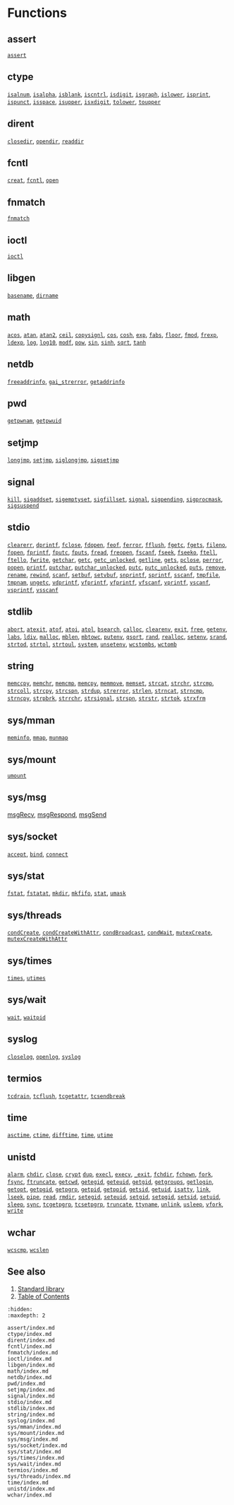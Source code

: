 # Functions

## assert

[`assert`](assert/assert.part-impl.md) <!-- updated -->

## ctype

[`isalnum`](ctype/isalnum.part-impl.md), <!-- updated -->
[`isalpha`](ctype/isalpha.part-impl.md), <!-- updated -->
[`isblank`](ctype/isblank.part-impl.md), <!-- updated -->
[`iscntrl`](ctype/iscntrl.part-impl.md), <!-- updated -->
[`isdigit`](ctype/isdigit.part-impl.md), <!-- updated -->
[`isgraph`](ctype/isgraph.part-impl.md), <!-- updated -->
[`islower`](ctype/islower.part-impl.md), <!-- updated -->
[`isprint`](ctype/isprint.part-impl.md), <!-- updated -->
[`ispunct`](ctype/ispunct.part-impl.md), <!-- updated -->
[`isspace`](ctype/isspace.part-impl.md), <!-- updated -->
[`isupper`](ctype/isupper.part-impl.md), <!-- updated -->
[`isxdigit`](ctype/isxdigit.part-impl.md), <!-- updated -->
[`tolower`](ctype/tolower.part-impl.md), <!-- updated -->
[`toupper`](ctype/toupper.part-impl.md) <!-- updated -->

## dirent

[`closedir`](dirent/closedir.part-impl.md), <!-- updated -->
[`opendir`](dirent/opendir.part-impl.md), <!-- updated -->
[`readdir`](dirent/readdir.part-impl.md) <!-- updated -->

## fcntl

[`creat`](fcntl/creat.part-impl.md), <!-- updated -->
[`fcntl`](fcntl/fcntl.part-impl.md), <!-- updated -->
[`open`](fcntl/open.part-impl.md) <!-- updated -->

## fnmatch

[`fnmatch`](fnmatch/fnmatch.part-impl.md) <!-- updated -->

## ioctl

[`ioctl`](ioctl/ioctl.part-impl.md) <!-- updated -->

## libgen

[`basename`](libgen/basename.full-impl.md), <!-- updated -->
[`dirname`](libgen/dirname.part-impl.md) <!-- updated -->

## math

[`acos`](math/acos.part-impl.md), <!-- updated -->
[`atan`](math/atan.part-impl.md), <!-- updated -->
[`atan2`](math/atan2.part-impl.md), <!-- updated -->
[`ceil`](math/ceil.part-impl.md), <!-- updated -->
[`copysignl`](math/copysignl.part-impl.md), <!-- updated -->
[`cos`](math/cos.part-impl.md), <!-- updated -->
[`cosh`](math/cosh.part-impl.md), <!-- updated -->
[`exp`](math/exp.part-impl.md), <!-- updated -->
[`fabs`](math/fabs.part-impl.md), <!-- updated -->
[`floor`](math/floor.part-impl.md), <!-- updated -->
[`fmod`](math/fmod.part-impl.md), <!-- updated -->
[`frexp`](math/frexp.part-impl.md), <!-- updated -->
[`ldexp`](math/ldexp.part-impl.md), <!-- updated -->
[`log`](math/log.part-impl.md), <!-- updated -->
[`log10`](math/log10.part-impl.md), <!-- updated -->
[`modf`](math/modf.part-impl.md), <!-- updated -->
[`pow`](math/pow.part-impl.md), <!-- updated -->
[`sin`](math/sin.full-impl.md), <!-- updated -->
[`sinh`](math/sinh.part-impl.md), <!-- updated -->
[`sqrt`](math/sqrt.part-impl.md), <!-- updated -->
[`tanh`](math/tanh.part-impl.md) <!-- updated -->

## netdb

[`freeaddrinfo`](netdb/freeaddrinfo.part-impl.md), <!-- updated -->
[`gai_strerror`](netdb/gai_strerror.part-impl.md), <!-- updated -->
[`getaddrinfo`](netdb/getaddrinfo.part-impl.md) <!-- updated -->

## pwd

[`getpwnam`](pwd/getpwnam.part-impl.md), <!-- updated -->
[`getpwuid`](pwd/getpwuid.part-impl.md) <!-- updated -->

## setjmp

[`longjmp`](setjmp/longjmp.part-impl.md), <!-- updated -->
[`setjmp`](setjmp/setjmp.part-impl.md), <!-- updated -->
[`siglongjmp`](setjmp/siglongjmp.part-impl.md), <!-- updated -->
[`sigsetjmp`](setjmp/sigsetjmp.part-impl.md) <!-- updated -->

## signal

[`kill`](signal/kill.part-impl.md), <!-- updated -->
[`sigaddset`](signal/sigaddset.part-impl.md), <!-- updated -->
[`sigemptyset`](signal/sigemptyset.part-impl.md), <!-- updated -->
[`sigfillset`](signal/sigfillset.part-impl.md), <!-- updated -->
[`signal`](signal/signal.part-impl.md), <!-- updated -->
[`sigpending`](signal/sigpending.part-impl.md), <!-- updated -->
[`sigprocmask`](signal/sigprocmask.part-impl.md), <!-- updated -->
[`sigsuspend`](signal/sigsuspend.part-impl.md) <!-- updated -->

## stdio

[`clearerr`](stdio/clearerr.part-impl.md), <!-- updated -->
[`dprintf`](stdio/printf.part-impl.md), <!-- updated -->
[`fclose`](stdio/fclose.part-impl.md), <!-- updated -->
[`fdopen`](stdio/fdopen.part-impl.md), <!-- updated -->
[`feof`](stdio/feof.full-impl.md), <!-- updated -->
[`ferror`](stdio/ferror.full-impl.md), <!-- updated -->
[`fflush`](stdio/fflush.part-impl.md), <!-- updated -->
[`fgetc`](stdio/fgetc.part-impl.md), <!-- updated -->
[`fgets`](stdio/fgets.part-impl.md), <!-- updated -->
[`fileno`](stdio/fileno.part-impl.md), <!-- updated -->
[`fopen`](stdio/fopen.part-impl.md), <!-- updated -->
[`fprintf`](stdio/fprintf.part-impl.md), <!-- updated -->
[`fputc`](stdio/fputc.part-impl.md), <!-- updated -->
[`fputs`](stdio/fputs.part-impl.md), <!-- updated -->
[`fread`](stdio/fread.part-impl.md), <!-- updated -->
[`freopen`](stdio/freopen.part-impl.md), <!-- updated -->
[`fscanf`](stdio/fscanf.part-impl.md), <!-- updated -->
[`fseek`](stdio/fseek.part-impl.md), <!-- updated -->
[`fseeko`](stdio/fseek.part-impl.md), <!-- updated -->
[`ftell`](stdio/ftell.part-impl.md), <!-- updated -->
[`ftello`](stdio/ftell.part-impl.md), <!-- updated -->
[`fwrite`](stdio/fwrite.part-impl.md), <!-- updated -->
[`getchar`](stdio/getchar.full-impl.md), <!-- updated -->
[`getc`](stdio/getc.part-impl.md), <!-- updated -->
[`getc_unlocked`](stdio/getc_unlocked.part-impl.md), <!-- updated -->
[`getline`](stdio/getline.part-impl.md), <!-- updated -->
[`gets`](stdio/gets.part-impl.md), <!-- updated -->
[`pclose`](stdio/pclose.part-impl.md), <!-- updated -->
[`perror`](stdio/perror.part-impl.md), <!-- updated -->
[`popen`](stdio/popen.part-impl.md), <!-- updated -->
[`printf`](stdio/printf.part-impl.md), <!-- updated -->
[`putchar`](stdio/putchar.part-impl.md), <!-- updated -->
[`putchar_unlocked`](stdio/putchar_unlocked.part-impl.md), <!-- updated -->
[`putc`](stdio/putc.part-impl.md), <!-- updated -->
[`putc_unlocked`](stdio/getc_unlocked.part-impl.md), <!-- updated -->
[`puts`](stdio/puts.part-impl.md), <!-- updated -->
[`remove`](stdio/remove.part-impl.md), <!-- updated -->
[`rename`](stdio/rename.part-impl.md), <!-- updated -->
[`rewind`](stdio/rewind.part-impl.md), <!-- updated -->
[`scanf`](stdio/scanf.part-impl.md), <!-- updated -->
[`setbuf`](stdio/setbuf.part-impl.md), <!-- updated -->
[`setvbuf`](stdio/setvbuf.part-impl.md), <!-- updated -->
[`snprintf`](stdio/printf.part-impl.md), <!-- updated -->
[`sprintf`](stdio/printf.part-impl.md), <!-- updated -->
[`sscanf`](stdio/sscanf.part-impl.md), <!-- updated -->
[`tmpfile`](stdio/tmpfile.part-impl.md), <!-- updated -->
[`tmpnam`](stdio/tmpnam.part-impl.md), <!-- updated -->
[`ungetc`](stdio/ungetc.part-impl.md), <!-- updated -->
[`vdprintf`](stdio/vprintf.part-impl.md), <!-- updated -->
[`vfprintf`](stdio/vprintf.part-impl.md), <!-- updated -->
[`vfprintf`](stdio/vprintf.part-impl.md), <!-- updated -->
[`vfscanf`](stdio/vscanf.part-impl.md), <!-- updated -->
[`vprintf`](stdio/vprintf.part-impl.md), <!-- updated -->
[`vscanf`](stdio/vscanf.part-impl.md), <!-- updated -->
[`vsprintf`](stdio/vprintf.part-impl.md), <!-- updated -->
[`vsscanf`](stdio/vscanf.part-impl.md) <!-- updated -->

## stdlib

[`abort`](stdlib/abort.part-impl.md), <!-- updated -->
[`atexit`](stdlib/atexit.part-impl.md), <!-- updated -->
[`atof`](stdlib/atof.part-impl.md), <!-- updated -->
[`atoi`](stdlib/atoi.part-impl.md), <!-- updated -->
[`atol`](stdlib/atol.part-impl.md), <!-- updated -->
[`bsearch`](stdlib/bsearch.full-impl.md), <!-- updated -->
[`calloc`](stdlib/calloc.part-impl.md), <!-- updated -->
[`clearenv`](stdlib/clearenv.part-impl.md), <!-- updated -->
[`exit`](stdlib/exit.part-impl.md), <!-- updated -->
[`free`](stdlib/free.part-impl.md), <!-- updated -->
[`getenv`](stdlib/getenv.part-impl.md), <!-- updated -->
[`labs`](stdlib/labs.part-impl.md), <!-- updated -->
[`ldiv`](stdlib/ldiv.part-impl.md), <!-- updated -->
[`malloc`](stdlib/malloc.part-impl.md), <!-- updated -->
[`mblen`](stdlib/mblen.part-impl.md), <!-- updated -->
[`mbtowc`](stdlib/mbtowc.part-impl.md), <!-- updated -->
[`putenv`](stdlib/putenv.part-impl.md), <!-- updated -->
[`qsort`](stdlib/qsort.part-impl.md), <!-- updated -->
[`rand`](stdlib/rand.part-impl.md), <!-- updated -->
[`realloc`](stdlib/realloc.part-impl.md), <!-- updated -->
[`setenv`](stdlib/setenv.part-impl.md), <!-- updated -->
[`srand`](stdlib/rand.part-impl.md), <!-- updated -->
[`strtod`](stdlib/strtod.part-impl.md), <!-- updated -->
[`strtol`](stdlib/strtol.part-impl.md), <!-- updated -->
[`strtoul`](stdlib/strtoul.part-impl.md), <!-- updated -->
[`system`](stdlib/system.part-impl.md), <!-- updated -->
[`unsetenv`](stdlib/unsetenv.part-impl.md), <!-- updated -->
[`wcstombs`](stdlib/wcstombs.non-impl.md), <!-- updated -->
[`wctomb`](stdlib/wctomb.non-impl.md) <!-- updated -->

## string

[`memccpy`](string/memccpy.not-impl.md), <!-- updated -->
[`memchr`](string/memchr.part-impl.md), <!-- updated -->
[`memcmp`](string/memcmp.part-impl.md), <!-- updated -->
[`memcpy`](string/memcpy.part-impl.md), <!-- updated -->
[`memmove`](string/memmove.part-impl.md), <!-- updated -->
[`memset`](string/memset.part-impl.md), <!-- updated -->
[`strcat`](string/strcat.part-impl.md), <!-- updated -->
[`strchr`](string/strchr.part-impl.md), <!-- updated -->
[`strcmp`](string/strcmp.part-impl.md), <!-- updated -->
[`strcoll`](string/strcoll.part-impl.md), <!-- updated -->
[`strcpy`](string/strcpy.part-impl.md), <!-- updated -->
[`strcspn`](string/strcspn.part-impl.md), <!-- updated -->
[`strdup`](string/strdup.part-impl.md), <!-- updated -->
[`strerror`](string/strerror.part-impl.md), <!-- updated -->
[`strlen`](string/strlen.part-impl.md), <!-- updated -->
[`strncat`](string/strncat.part-impl.md), <!-- updated -->
[`strncmp`](string/strncmp.part-impl.md), <!-- updated -->
[`strncpy`](string/strncpy.part-impl.md), <!-- updated -->
[`strpbrk`](string/strpbrk.part-impl.md), <!-- updated -->
[`strrchr`](string/strrchr.part-impl.md), <!-- updated -->
[`strsignal`](string/strsignal.part-impl.md), <!-- updated -->
[`strspn`](string/strspn.part-impl.md), <!-- updated -->
[`strstr`](string/strstr.part-impl.md), <!-- updated -->
[`strtok`](string/strtok.part-impl.md), <!-- updated -->
[`strxfrm`](string/strxfrm.part-impl.md) <!-- updated -->

## sys/mman

[`meminfo`](sys/mman/meminfo.full-impl.md), <!-- updated -->
[`mmap`](sys/mman/mmap.part-impl.md), <!-- updated -->
[`munmap`](sys/mman/munmap.part-impl.md) <!-- updated -->

## sys/mount

[`umount`](sys/mount/umount.phrtos.md) <!-- updated -->

## sys/msg

[msgRecv](sys/msg/msgrecv.phrtos.md), <!-- updated -->
[msgRespond](sys/msg/msgrespond.phrtos.md), <!-- updated -->
[msgSend](sys/msg/msgsend.phrtos.md) <!-- updated -->

## sys/socket

[`accept`](sys/socket/accept.part-impl.md), <!-- updated -->
[`bind`](sys/socket/bind.part-impl.md), <!-- updated -->
[`connect`](sys/socket/connect.part-impl.md) <!-- updated -->

## sys/stat

[`fstat`](sys/stat/fstat.part-impl.md), <!-- updated -->
[`fstatat`](sys/stat/fstatat.part-impl.md), <!-- updated -->
[`mkdir`](sys/stat/mkdir.part-impl.md), <!-- updated -->
[`mkfifo`](sys/stat/mkfifo.part-impl.md), <!-- updated -->
[`stat`](sys/stat/stat.part-impl.md), <!-- updated -->
[`umask`](sys/stat/umask.part-impl.md) <!-- updated -->

## sys/threads

[`condCreate`](sys/threads/condCreate.phrtos.md),
[`condCreateWithAttr`](sys/threads/condCreateWithAttr.phrtos.md),
[`condBroadcast`](sys/threads/condSignal.phrtos.md),
[`condWait`](sys/threads/condWait.phrtos.md),
[`mutexCreate`](sys/threads/mutexCreate.phrtos.md),
[`mutexCreateWithAttr`](sys/threads/mutexCreateWithAttr.phrtos.md)

## sys/times

[`times`](sys/times/times.part-impl.md), <!-- updated -->
[`utimes`](sys/times/utimes.part-impl.md) <!-- updated -->

## sys/wait

[`wait`](sys/wait/waitpid.part-impl.md), <!-- updated -->
[`waitpid`](sys/wait/waitpid.part-impl.md) <!-- updated -->

## syslog

[`closelog`](syslog/closelog.full-impl.md), <!-- updated -->
[`openlog`](syslog/openlog.part-impl.md), <!-- updated -->
[`syslog`](syslog/syslog.full-impl.md) <!-- updated -->

## termios

[`tcdrain`](termios/tcdrain.part-impl.md), <!-- updated -->
[`tcflush`](termios/tcflush.part-impl.md), <!-- updated -->
[`tcgetattr`](termios/tcgetattr.part-impl.md), <!-- updated -->
[`tcsendbreak`](termios/tcsendbreak.part-impl.md) <!-- updated -->

## time

[`asctime`](time/asctime.part-impl.md), <!-- updated -->
[`ctime`](time/ctime.full-impl.md), <!-- updated -->
[`difftime`](time/difftime.part-impl.md), <!-- updated -->
[`time`](time/time.part-impl.md), <!-- updated -->
[`utime`](time/utime.part-impl.md) <!-- updated -->

## unistd

[`alarm`](unistd/alarm.part-impl.md), <!-- updated -->
[`chdir`](unistd/chdir.part-impl.md), <!-- updated -->
[`close`](unistd/close.part-impl.md), <!-- updated -->
[`crypt`](unistd/crypt.part-impl.md) <!-- updated -->
[`dup`](unistd/dup.part-impl.md), <!-- updated -->
[`execl`](unistd/execl.part-impl.md), <!-- updated -->
[`execv`](unistd/execl.part-impl.md), <!-- updated -->
[`_exit`](unistd/_exit.part-impl.md), <!-- updated -->
[`fchdir`](unistd/fchdir.not-impl.md), <!-- updated -->
[`fchown`](unistd/fchown.not-impl.md), <!-- updated -->
[`fork`](unistd/fork.part-impl.md), <!-- updated -->
[`fsync`](unistd/fsync.not-impl.md), <!-- updated -->
[`ftruncate`](unistd/ftruncate.part-impl.md), <!-- updated -->
[`getcwd`](unistd/getcwd.part-impl.md), <!-- updated -->
[`getegid`](unistd/getegid.full-impl.md), <!-- updated -->
[`geteuid`](unistd/geteuid.not-impl.md), <!-- updated -->
[`getgid`](unistd/getgid.not-impl.md), <!-- updated -->
[`getgroups`](unistd/getgroups.not-impl.md), <!-- updated -->
[`getlogin`](unistd/getlogin.not-impl.md), <!-- updated -->
[`getopt`](unistd/getopt.part-impl.md), <!-- updated -->
[`getpgid`](unistd/getpgid.part-impl.md), <!-- updated -->
[`getpgrp`](unistd/getpgrp.part-impl.md), <!-- updated -->
[`getpid`](unistd/getpid.part-impl.md), <!-- updated -->
[`getppid`](unistd/getppid.part-impl.md), <!-- updated -->
[`getsid`](unistd/getsid.part-impl.md), <!-- updated -->
[`getuid`](unistd/getuid.part-impl.md), <!-- updated -->
[`isatty`](unistd/isatty.part-impl.md), <!-- updated -->
[`link`](unistd/link.part-impl.md), <!-- updated -->
[`lseek`](unistd/lseek.part-impl.md), <!-- updated -->
[`pipe`](unistd/pipe.part-impl.md), <!-- updated -->
[`read`](unistd/read.part-impl.md), <!-- updated -->
[`rmdir`](unistd/rmdir.part-impl.md), <!-- updated -->
[`setegid`](unistd/setegid.not-impl.md), <!-- updated -->
[`seteuid`](unistd/seteuid.not-impl.md), <!-- updated -->
[`setgid`](unistd/setgid.not-impl.md), <!-- updated -->
[`setpgid`](unistd/setpgid.part-impl.md), <!-- updated -->
[`setsid`](unistd/setsid.part-impl.md), <!-- updated -->
[`setuid`](unistd/setuid.not-impl.md), <!-- updated -->
[`sleep`](unistd/sleep.part-impl.md), <!-- updated -->
[`sync`](unistd/sync.not-impl.md), <!-- updated -->
[`tcgetpgrp`](unistd/tcgetpgrp.part-impl.md), <!-- updated -->
[`tcsetpgrp`](unistd/tcsetpgrp.part-impl.md), <!-- updated -->
[`truncate`](unistd/truncate.part-impl.md), <!-- updated -->
[`ttyname`](unistd/ttyname.not-impl.md), <!-- updated -->
[`unlink`](unistd/unlink.part-impl.md), <!-- updated -->
[`usleep`](unistd/usleep.part-impl.md), <!-- updated -->
[`vfork`](unistd/vfork.part-impl.md), <!-- updated -->
[`write`](unistd/write.part-impl.md) <!-- updated -->

## wchar

[`wcscmp`](wchar/wcscmp.full-impl.md), <!-- updated -->
[`wcslen`](wchar/wcslen.not-impl.md) <!-- updated -->

## See also

1. [Standard library](../../index.md)
2. [Table of Contents](../../index.md)

```{toctree}
:hidden:
:maxdepth: 2

assert/index.md
ctype/index.md
dirent/index.md
fcntl/index.md
fnmatch/index.md
ioctl/index.md
libgen/index.md
math/index.md
netdb/index.md
pwd/index.md
setjmp/index.md
signal/index.md
stdio/index.md
stdlib/index.md
string/index.md
syslog/index.md
sys/mman/index.md
sys/mount/index.md
sys/msg/index.md
sys/socket/index.md
sys/stat/index.md
sys/times/index.md
sys/wait/index.md
termios/index.md
sys/threads/index.md
time/index.md
unistd/index.md
wchar/index.md
```
